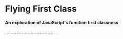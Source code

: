 # Flying First Class
#### An exploration of JavaScript's function first classness
==================
